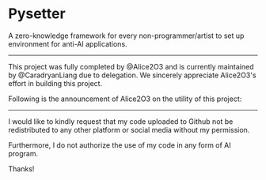 # Pysetter

A zero-knowledge framework for every non-programmer/artist to set up environment for anti-AI applications.

------------------------------------------------------------------------------------------------------------

This project was fully completed by @Alice2O3 and is currently maintained by @CaradryanLiang due to delegation. We sincerely appreciate Alice2O3's effort in building this project.

Following is the announcement of Alice2O3 on the utility of this project:

--------------------------------------------------------------------------------------------------------------------------------------------------------------------------------------

I would like to kindly request that my code uploaded to Github not be redistributed to any other platform or social media without my permission.

Furthermore, I do not authorize the use of my code in any form of AI program.

Thanks!


